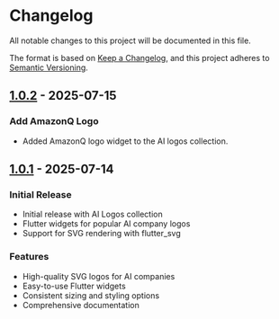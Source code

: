 # Changelog

All notable changes to this project will be documented in this file.

The format is based on [Keep a Changelog](https://keepachangelog.com/en/1.0.0/),
and this project adheres to [Semantic Versioning](https://semver.org/spec/v2.0.0.html).

## [1.0.2] - 2025-07-15

### Add AmazonQ Logo

- Added AmazonQ logo widget to the AI logos collection.

## [1.0.1] - 2025-07-14

### Initial Release

- Initial release with AI Logos collection
- Flutter widgets for popular AI company logos
- Support for SVG rendering with flutter_svg

### Features

- High-quality SVG logos for AI companies
- Easy-to-use Flutter widgets
- Consistent sizing and styling options
- Comprehensive documentation

[1.0.1]: https://github.com/Thwani47/flutter_svgl/releases/tag/v1.0.1
[1.0.2]: https://github.com/Thwani47/flutter_svgl/releases/tag/v1.0.2
